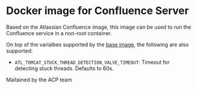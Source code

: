 # Docker image for Confluence Server

Based on the Atlassian Confluence image, this image can be used to run the Confluence service in a non-root container.

On top of the varialbes supported by the [base image](https://hub.docker.com/r/atlassian/confluence-server), the following are also supported:

* `ATL_TOMCAT_STUCK_THREAD_DETECTION_VALVE_TIMEOUT`: Timeout for detecting stuck threads. Defaults to 60s.

Maitained by the ACP team
